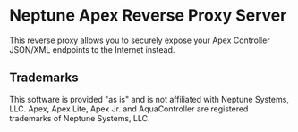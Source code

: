 # Neptune Apex Reverse Proxy Server

This reverse proxy allows you to securely expose your Apex Controller JSON/XML endpoints to the
Internet instead.

## Trademarks

This software is provided "as is" and is not affiliated with Neptune Systems, LLC.
Apex, Apex Lite, Apex Jr. and AquaController are registered trademarks of Neptune Systems, LLC.
